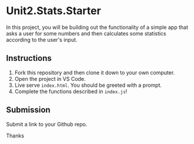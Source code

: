 # Unit2.Stats.Starter

In this project, you will be building out the functionality of a simple app that asks a user for some numbers and then calculates some statistics according to the user's input.

## Instructions

1. Fork this repository and then clone it down to your own computer.
2. Open the project in VS Code.
3. Live serve `index.html`. You should be greeted with a prompt.
4. Complete the functions described in `index.js`!

## Submission

Submit a link to your Github repo.

Thanks
